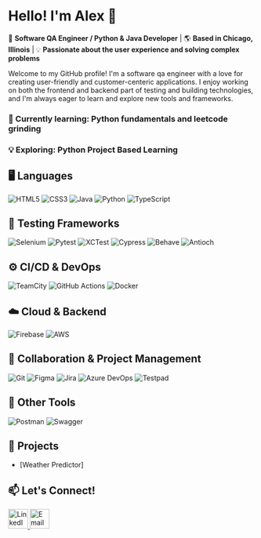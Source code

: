 # Hello! I'm Alex :wave:

:rocket: **Software QA Engineer / Python & Java Developer** | 🌎 **Based in Chicago, Illinois** | 💡 **Passionate about the user experience and solving complex problems**

Welcome to my GitHub profile! I'm a software qa engineer with a love for creating user-friendly and customer-centeric applications. I enjoy working on both the frontend and backend part of testing and building technologies, and I'm always eager to learn and explore new tools and frameworks.

### 🌱 Currently learning: Python fundamentals and leetcode grinding  
### 💡 Exploring: Python Project Based Learning 

## 🖥️ **Languages**

![HTML5](https://img.shields.io/badge/-HTML5-E34F26?style=flat-square&logo=html5&logoColor=white)
![CSS3](https://img.shields.io/badge/-CSS3-1572B6?style=flat-square&logo=css3&logoColor=white)
![Java](https://img.shields.io/badge/-Java-007396?style=flat-square&logo=java&logoColor=white)
![Python](https://img.shields.io/badge/-Python-3776AB?style=flat-square&logo=python&logoColor=white)
![TypeScript](https://img.shields.io/badge/-TypeScript-3178C6?style=flat-square&logo=typescript&logoColor=white)

## 🧪 **Testing Frameworks**

![Selenium](https://img.shields.io/badge/-Selenium-43B02A?style=flat-square&logo=selenium&logoColor=white)
![Pytest](https://img.shields.io/badge/-Pytest-0A9EDC?style=flat-square&logo=pytest&logoColor=white)
![XCTest](https://img.shields.io/badge/-XCTest-2C2C2C?style=flat-square&logo=apple&logoColor=white)
![Cypress](https://img.shields.io/badge/-Cypress-17202C?style=flat-square&logo=cypress&logoColor=white) 
![Behave](https://img.shields.io/badge/-Behave-009688?style=flat-square&logo=python&logoColor=white) 
![Antioch](https://img.shields.io/badge/-Antioch-5A0FC8?style=flat-square&logo=flask&logoColor=white)

## ⚙️ **CI/CD & DevOps**

![TeamCity](https://img.shields.io/badge/-TeamCity-000000?style=flat-square&logo=jetbrains&logoColor=white) ![GitHub Actions](https://img.shields.io/badge/-GitHub%20Actions-2088FF?style=flat-square&logo=github-actions&logoColor=white) ![Docker](https://img.shields.io/badge/-Docker-2496ED?style=flat-square&logo=docker&logoColor=white)  

## ☁️ **Cloud & Backend**

![Firebase](https://img.shields.io/badge/-Firebase-FFCA28?style=flat-square&logo=firebase&logoColor=black) ![AWS](https://img.shields.io/badge/-AWS-232F3E?style=flat-square&logo=amazon-aws&logoColor=white)  

## 🤝 **Collaboration & Project Management**

![Git](https://img.shields.io/badge/-Git-F05032?style=flat-square&logo=git&logoColor=white) ![Figma](https://img.shields.io/badge/-Figma-F24E1E?style=flat-square&logo=figma&logoColor=white) ![Jira](https://img.shields.io/badge/-Jira-0052CC?style=flat-square&logo=jira&logoColor=white) ![Azure DevOps](https://img.shields.io/badge/-Azure%20DevOps-0078D7?style=flat-square&logo=azuredevops&logoColor=white) ![Testpad](https://img.shields.io/badge/-Testpad-3E8E41?style=flat-square&logo=checkmarx&logoColor=white)

## 🧰 **Other Tools**
![Postman](https://img.shields.io/badge/-Postman-FF6C37?style=flat-square&logo=postman&logoColor=white) 
![Swagger](https://img.shields.io/badge/-Swagger-85EA2D?style=flat-square&logo=swagger&logoColor=black) 

## 🚀 Projects  
- [Weather Predictor]

## 📫 **Let's Connect!**
<a href="https://www.linkedin.com/in/alex-fergestad">
  <img src="https://cdn-icons-png.flaticon.com/512/174/174857.png" alt="LinkedIn" width="40"/>
</a>
<a href="mailto:ajfergestad@comcast.net">
  <img src="https://cdn-icons-png.flaticon.com/512/732/732200.png" alt="Email" width="40"/>
</a>

